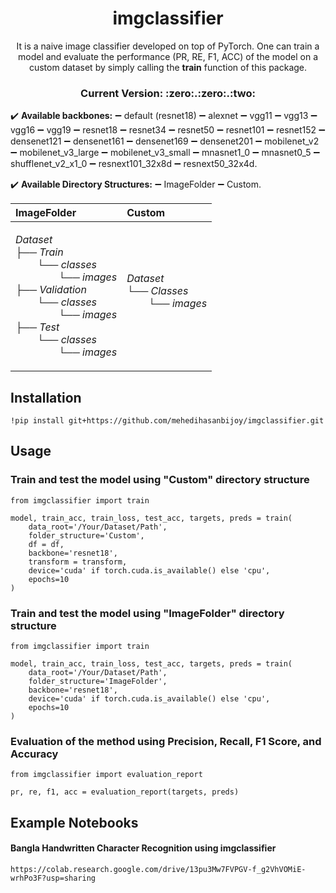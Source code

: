 <h1 align="center">imgclassifier</h1>
  <p align="center">
    It is a naive image classifier developed on top of PyTorch. One can train a model and evaluate the performance (PR, RE, F1, ACC) of the model on a custom dataset by simply calling the <b>train</b> function of this package.
  </p>

<h3 align="center">Current Version: :zero:.:zero:.:two:</h3>

:heavy_check_mark: **Available backbones:** :heavy_minus_sign: default (resnet18) :heavy_minus_sign: alexnet :heavy_minus_sign: vgg11 :heavy_minus_sign: vgg13 :heavy_minus_sign: vgg16 :heavy_minus_sign: vgg19 :heavy_minus_sign: resnet18 :heavy_minus_sign: resnet34 :heavy_minus_sign: resnet50 :heavy_minus_sign: resnet101 :heavy_minus_sign: resnet152 :heavy_minus_sign: densenet121 :heavy_minus_sign: densenet161 :heavy_minus_sign: densenet169 :heavy_minus_sign: densenet201 :heavy_minus_sign: mobilenet_v2 :heavy_minus_sign: mobilenet_v3_large :heavy_minus_sign: mobilenet_v3_small :heavy_minus_sign: mnasnet1_0 :heavy_minus_sign: mnasnet0_5 :heavy_minus_sign: shufflenet_v2_x1_0 :heavy_minus_sign: resnext101_32x8d :heavy_minus_sign: resnext50_32x4d.

:heavy_check_mark: **Available Directory Structures:** :heavy_minus_sign: ImageFolder :heavy_minus_sign: Custom.

| ImageFolder | Custom |
| :---         |     :---       |
|<p>*Dataset<br>├── Train<br> &nbsp;&nbsp;&nbsp;&nbsp;&nbsp;&nbsp;&nbsp; └── classes<br> &nbsp;&nbsp;&nbsp;&nbsp;&nbsp;&nbsp;&nbsp;&nbsp;&nbsp;&nbsp;&nbsp;&nbsp;&nbsp;&nbsp;&nbsp; └── images<br>├── Validation<br> &nbsp;&nbsp;&nbsp;&nbsp;&nbsp;&nbsp;&nbsp; └── classes<br> &nbsp;&nbsp;&nbsp;&nbsp;&nbsp;&nbsp;&nbsp;&nbsp;&nbsp;&nbsp;&nbsp;&nbsp;&nbsp;&nbsp;&nbsp; └── images<br>├── Test<br> &nbsp;&nbsp;&nbsp;&nbsp;&nbsp;&nbsp;&nbsp; └── classes<br> &nbsp;&nbsp;&nbsp;&nbsp;&nbsp;&nbsp;&nbsp;&nbsp;&nbsp;&nbsp;&nbsp;&nbsp;&nbsp;&nbsp;&nbsp; └── images<br>*</p>    |  *Dataset<br>└── Classes<br> &nbsp;&nbsp;&nbsp;&nbsp;&nbsp;&nbsp;&nbsp; └── images<br>* </p>   |


## Installation
```
!pip install git+https://github.com/mehedihasanbijoy/imgclassifier.git
```

## Usage

### Train and test the model using "Custom" directory structure
```
from imgclassifier import train

model, train_acc, train_loss, test_acc, targets, preds = train(
    data_root='/Your/Dataset/Path', 
    folder_structure='Custom', 
    df = df,
    backbone='resnet18',
    transform = transform,
    device='cuda' if torch.cuda.is_available() else 'cpu', 
    epochs=10
)
```

### Train and test the model using "ImageFolder" directory structure
```
from imgclassifier import train

model, train_acc, train_loss, test_acc, targets, preds = train(
    data_root='/Your/Dataset/Path', 
    folder_structure='ImageFolder', 
    backbone='resnet18',
    device='cuda' if torch.cuda.is_available() else 'cpu', 
    epochs=10
)
```

### Evaluation of the method using Precision, Recall, F1 Score, and Accuracy
```
from imgclassifier import evaluation_report

pr, re, f1, acc = evaluation_report(targets, preds)
```



## Example Notebooks
#### Bangla Handwritten Character Recognition using imgclassifier
```
https://colab.research.google.com/drive/13pu3Mw7FVPGV-f_g2VhVOMiE-wrhPo3F?usp=sharing
```
